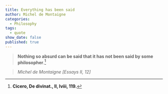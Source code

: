 ```yaml
---
title: Everything has been said
author: Michel de Montaigne
categories:
  - Philosophy
tags:
  - quote
show_date: false
published: true
---
```


> **Nothing so absurd can be said that it has not been said by some philosopher**.[^1]

> <cite>Michel de Montaigne [Essays II, 12]</cite>

[^1]: **Cicero, De divinat., II, lviii, 119.**